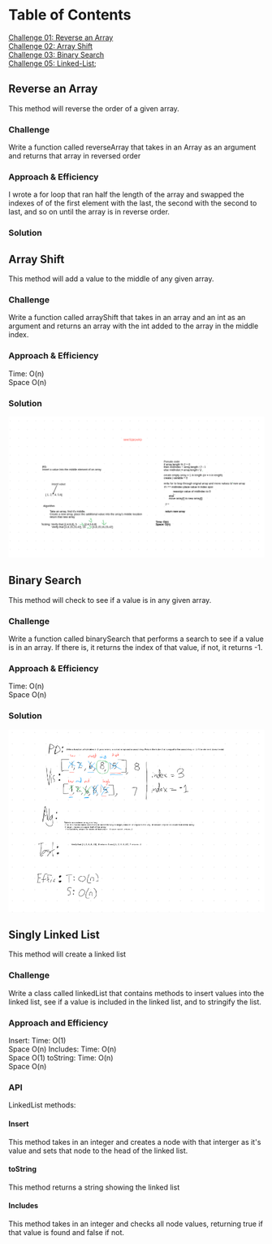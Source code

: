 # Table of Contents
[Challenge 01: Reverse an Array](#reverse-an-array)<br>
[Challenge 02: Array Shift](#array-shift)<br>
[Challenge 03: Binary Search](#binary-search)<br>
[Challenge 05: Linked-List](#singly-linked-list);

## Reverse an Array
This method will reverse the order of a given array.
### Challenge
Write a function called reverseArray that takes in an Array as an argument and returns that array in reversed order
### Approach & Efficiency
I wrote a for loop that ran half the length of the array and swapped the indexes of of the first element with the last, the second with the second to last, and so on until the array is in reverse order. 
### Solution

## Array Shift
This method will add a value to the middle of any given array.
### Challenge
Write a function called arrayShift that takes in an array and an int as an argument and returns an array with the int added to the array in the middle index.
### Approach & Efficiency
Time: O(n)<br>
Space O(n)
### Solution
![Whiteboard](src/test/resources/whitboard.png)

## Binary Search
This method will check to see if a value is in any given array.
### Challenge
Write a function called binarySearch that performs a search to see if a value is in an array. If there is, it returns the index of that value, if not, it returns -1.
### Approach & Efficiency
Time: O(n)<br>
Space O(n)
### Solution
![Whiteboard](src/test/resources/lab02whiteboard.png)

## Singly Linked List
This method will create a linked list 

### Challenge
Write a class called linkedList that contains methods to insert values into the linked list, see if a value is included in the linked list, and to stringify the list.
### Approach and Efficiency
Insert:
Time: O(1)<br>
Space O(n)
Includes:
Time: O(n)<br>
Space O(1)
toString:
Time: O(n)<br>
Space O(n)
### API
LinkedList methods:
#### Insert
This method takes in an integer and creates a node with that interger as it's value and sets that node to the head of the linked list.
#### toString
This method returns a string showing the linked list
#### Includes
This method takes in an integer and checks all node values, returning true if that value is found and false if not.